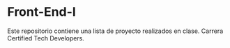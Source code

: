 # Front-End-I
Este repositorio contiene una lista de proyecto realizados en clase. Carrera Certified Tech Developers.
